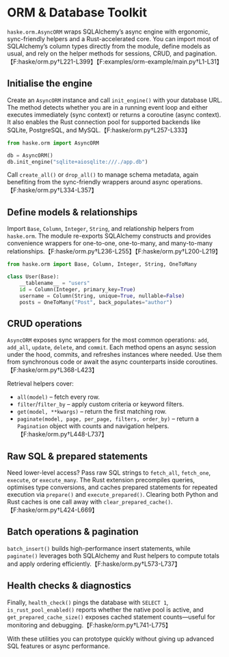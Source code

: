 # ORM & Database Toolkit

`haske.orm.AsyncORM` wraps SQLAlchemy’s async engine with ergonomic, sync-friendly helpers and a Rust-accelerated core. You can import most of SQLAlchemy’s column types directly from the module, define models as usual, and rely on the helper methods for sessions, CRUD, and pagination.【F:haske/orm.py†L221-L399】【F:examples/orm-example/main.py†L1-L31】

## Initialise the engine

Create an `AsyncORM` instance and call `init_engine()` with your database URL. The method detects whether you are in a running event loop and either executes immediately (sync context) or returns a coroutine (async context). It also enables the Rust connection pool for supported backends like SQLite, PostgreSQL, and MySQL.【F:haske/orm.py†L257-L333】

```python
from haske.orm import AsyncORM

db = AsyncORM()
db.init_engine("sqlite+aiosqlite:///./app.db")
```

Call `create_all()` or `drop_all()` to manage schema metadata, again benefiting from the sync-friendly wrappers around async operations.【F:haske/orm.py†L334-L357】

## Define models & relationships

Import `Base`, `Column`, `Integer`, `String`, and relationship helpers from `haske.orm`. The module re-exports SQLAlchemy constructs and provides convenience wrappers for one-to-one, one-to-many, and many-to-many relationships.【F:haske/orm.py†L236-L255】【F:haske/orm.py†L200-L219】

```python
from haske.orm import Base, Column, Integer, String, OneToMany

class User(Base):
    __tablename__ = "users"
    id = Column(Integer, primary_key=True)
    username = Column(String, unique=True, nullable=False)
    posts = OneToMany("Post", back_populates="author")
```

## CRUD operations

`AsyncORM` exposes sync wrappers for the most common operations: `add`, `add_all`, `update`, `delete`, and `commit`. Each method opens an async session under the hood, commits, and refreshes instances where needed. Use them from synchronous code or await the async counterparts inside coroutines.【F:haske/orm.py†L368-L423】

Retrieval helpers cover:

- `all(model)` – fetch every row.
- `filter`/`filter_by` – apply custom criteria or keyword filters.
- `get(model, **kwargs)` – return the first matching row.
- `paginate(model, page, per_page, filters, order_by)` – return a `Pagination` object with counts and navigation helpers.【F:haske/orm.py†L448-L737】

## Raw SQL & prepared statements

Need lower-level access? Pass raw SQL strings to `fetch_all`, `fetch_one`, `execute`, or `execute_many`. The Rust extension precompiles queries, optimises type conversions, and caches prepared statements for repeated execution via `prepare()` and `execute_prepared()`. Clearing both Python and Rust caches is one call away with `clear_prepared_cache()`.【F:haske/orm.py†L424-L669】

## Batch operations & pagination

`batch_insert()` builds high-performance insert statements, while `paginate()` leverages both SQLAlchemy and Rust helpers to compute totals and apply ordering efficiently.【F:haske/orm.py†L573-L737】

## Health checks & diagnostics

Finally, `health_check()` pings the database with `SELECT 1`, `is_rust_pool_enabled()` reports whether the native pool is active, and `get_prepared_cache_size()` exposes cached statement counts—useful for monitoring and debugging.【F:haske/orm.py†L741-L775】

With these utilities you can prototype quickly without giving up advanced SQL features or async performance.
